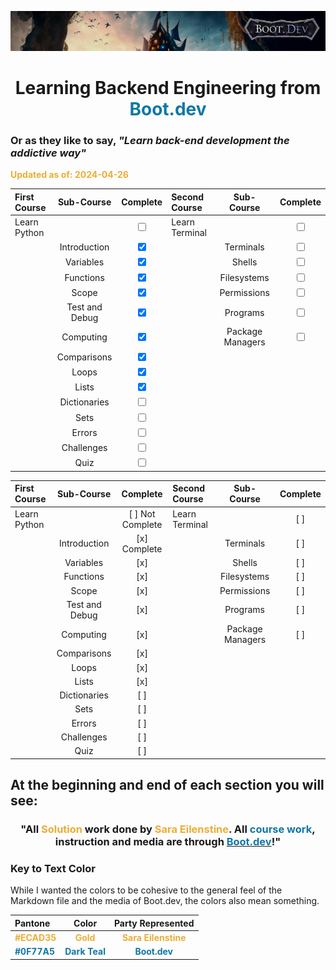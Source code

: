 ![alt text](img/image-3.png)

# <div align="center">Learning Backend Engineering from <span style="color:#0F77A5">**Boot.dev**</span>

### Or as they like to say, _"Learn back-end development the addictive way"_

<span style="color:#ECAD35">**Updated as of: 2024-04-26**</span>

| First Course |   Sub-Course   |              Complete              | Second Course  |    Sub-Course    |              Complete              |
| :----------- | :------------: | :--------------------------------: | :------------- | :--------------: | :--------------------------------: |
| Learn Python |                | <input type="checkbox" unchecked/> | Learn Terminal |                  | <input type="checkbox" unchecked/> |
|              |  Introduction  |  <input type="checkbox" checked/>  |                |    Terminals     | <input type="checkbox" unchecked/> |
|              |   Variables    |  <input type="checkbox" checked/>  |                |      Shells      | <input type="checkbox" unchecked/> |
|              |   Functions    |  <input type="checkbox" checked/>  |                |   Filesystems    | <input type="checkbox" unchecked/> |
|              |     Scope      |  <input type="checkbox" checked/>  |                |   Permissions    | <input type="checkbox" unchecked/> |
|              | Test and Debug |  <input type="checkbox" checked/>  |                |     Programs     | <input type="checkbox" unchecked/> |
|              |   Computing    |  <input type="checkbox" checked/>  |                | Package Managers | <input type="checkbox" unchecked/> |
|              |  Comparisons   |  <input type="checkbox" checked/>  |                |                  |                                    |
|              |     Loops      |  <input type="checkbox" checked/>  |                |                  |                                    |
|              |     Lists      |  <input type="checkbox" checked/>  |                |                  |                                    |
|              |  Dictionaries  | <input type="checkbox" unchecked/> |                |                  |                                    |
|              |      Sets      | <input type="checkbox" unchecked/> |                |                  |                                    |
|              |     Errors     | <input type="checkbox" unchecked/> |                |                  |                                    |
|              |   Challenges   | <input type="checkbox" unchecked/> |                |                  |                                    |
|              |      Quiz      | <input type="checkbox" unchecked/> |                |                  |                                    |

| First Course |   Sub-Course   |     Complete     | Second Course  |    Sub-Course    | Complete |
| :----------- | :------------: | :--------------: | :------------- | :--------------: | :------: |
| Learn Python |                | [ ] Not Complete | Learn Terminal |                  |   [ ]    |
|              |  Introduction  |   [x] Complete   |                |    Terminals     |   [ ]    |
|              |   Variables    |       [x]        |                |      Shells      |   [ ]    |
|              |   Functions    |       [x]        |                |   Filesystems    |   [ ]    |
|              |     Scope      |       [x]        |                |   Permissions    |   [ ]    |
|              | Test and Debug |       [x]        |                |     Programs     |   [ ]    |
|              |   Computing    |       [x]        |                | Package Managers |   [ ]    |
|              |  Comparisons   |       [x]        |                |                  |          |
|              |     Loops      |       [x]        |                |                  |          |
|              |     Lists      |       [x]        |                |                  |          |
|              |  Dictionaries  |       [ ]        |                |                  |          |
|              |      Sets      |       [ ]        |                |                  |          |
|              |     Errors     |       [ ]        |                |                  |          |
|              |   Challenges   |       [ ]        |                |                  |          |
|              |      Quiz      |       [ ]        |                |                  |          |

## At the beginning and end of each section you will see:

### <div align="center"> "All <span style="color:#ECAD35">Solution</span> work done by <span style="color:#ECAD35">Sara Eilenstine</span>. All <span style="color:#0F77A5">**course work**</span>, instruction and media are through <a href="https://www.boot.dev/"><span style="color:#0F77A5">**Boot.dev**</span></a>!"</div>

### **Key to Text Color**

While I wanted the colors to be cohesive to the general feel of the Markdown file and the media of Boot.dev, the colors also mean something.

| Pantone                                        |                      Color                       |                   Party Represented                    |
| :--------------------------------------------- | :----------------------------------------------: | :----------------------------------------------------: |
| <span style="color:#ECAD35">**#ECAD35**</span> |   <span style="color:#ECAD35">**Gold**</span>    | <span style="color:#ECAD35">**Sara Eilenstine**</span> |
| <span style="color:#0F77A5">**#0F77A5**</span> | <span style="color:#0F77A5">**Dark Teal**</span> |    <span style="color:#0F77A5">**Boot.dev**</span>     |
